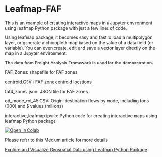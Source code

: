 # Leafmap-FAF

This is an example of creating interactive maps in a Jupyter environment using leafmap Python package with just a few lines of code. 

Using leafmap package, it becomes easy and fast to load a multipolygon layer, or generate a choropleth map based on the value of a data field (or variable). You can even create, edit and save a vector layer directly on the map in a Jupyter environment.

The data from Freight Analysis Framework is used for the demonstration. 

FAF_Zones: shapefile for FAF zones

centroid.CSV : FAF zone centroid locations

faf4_zone2.json: JSON file for FAF zones

od_mode_vol_45.CSV: Origin-destination flows by mode, including tons (000) and $ values (millions)

interactive_leafmap.ipynb: Python code for creating interactive maps using leafmap Python package

[![Open In Colab](https://colab.research.google.com/assets/colab-badge.svg)](https://colab.research.google.com/github/shi093/Leafmap-FAF/blob/main/interactive_leafmap.ipynb)

Please refer to this Medium article for more details:

[Explore and Visualize Geospatial Data using Leafmap Python Package](https://huajing-shi.medium.com/5bb8aafba83a?sk=f4864d4d5b2198d947baf3b7fe069fad)
